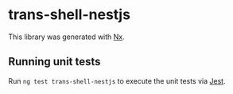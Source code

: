 # trans-shell-nestjs

This library was generated with [Nx](https://nx.dev).

## Running unit tests

Run `ng test trans-shell-nestjs` to execute the unit tests via [Jest](https://jestjs.io).

